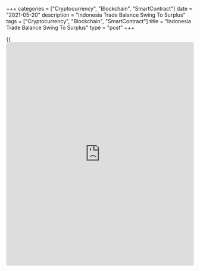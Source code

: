 +++
categories = ["Cryptocurrency", "Blockchain", "SmartContract"]
date = "2021-05-20"
description = "Indonesia Trade Balance Swing To Surplus"
tags = ["Cryptocurrency", "Blockchain", "SmartContract"]
title = "Indonesia Trade Balance Swing To Surplus"
type = "post"
+++

{{<iframe id="large-banner" src="https://www.bounty.group/#slide=12.0" width="100%" height="600" scrolling="no" style="border: 0px solid rgb(216, 221, 230); border-radius: 3px;">}}

Indonesia's trade balance swung to surplus in April, figures from
Statistics Indonesia showed on Thursday.

The trade balance registered a surplus of $2.194 billion in April versus
$372.1 million a year ago. Economists had expected a surplus of $1.0
billion.

In March, the trade surplus was $1.566 billion.

Exports grew 51.94 percent year-on-year in April. Economists had
expected a rise of 41.0 percent.

Imports rose 29.93 percent annually in April. Economists had forecast a
increase of 29.81 percent.

On a monthly basis, exports increased 0.69 percent and imports declined
2.98 percent in April.

For comments and feedback [contact](https://www.playgroundfx.com/contact/): editorial@rtt[news](https://www.letsplayfx.com/blog/forex-news-website/).com

[Economic News][1]

 **What parts of the world are seeing the best (and worst) economic
performances lately? Click[here][2] to check out our [Econ Scorecard][2]
and find out! See up-to-the-moment [ranking](https://www.playgroundfx.com/blog/crypto-exchange-ranking/)s for the best and worst
performers in [GDP][3], [unemployment rate][4], [inflation][5] and much
more.**

   1. www.rtt[news](https://www.letsplayfx.com/blog/forex-news-website/).com/Content/EconomicNews.aspx
   2. www.rtt[news](https://www.letsplayfx.com/blog/forex-news-website/).com/economic-scorecard/world-rank/retail-sales/highest-performance.aspx
   3. www.rtt[news](https://www.letsplayfx.com/blog/forex-news-website/).com/economic-scorecard/world-rank/GDP/highest-performance.aspx
   4. www.rtt[news](https://www.letsplayfx.com/blog/forex-news-website/).com/economic-scorecard/world-rank/unemployment-rate/lowest-performance.aspx
   5. www.rtt[news](https://www.letsplayfx.com/blog/forex-news-website/).com/economic-scorecard/world-rank/CPI/highest-performance.aspx